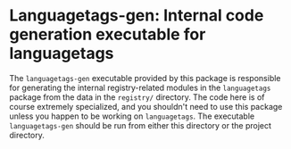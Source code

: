 # Languagetags-gen: Internal code generation executable for languagetags

The `languagetags-gen` executable provided by this package is
responsible for generating the internal registry-related modules in
the `languagetags` package from the data in the `registry/`
directory. The code here is of course extremely specialized, and you
shouldn't need to use this package unless you happen to be working on
`languagetags`. The executable `languagetags-gen` should be run from
either this directory or the project directory.
